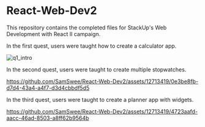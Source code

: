 # React-Web-Dev2
This repository contains the completed files for StackUp's Web Development with React II campaign. 

In the first quest, users were taught how to create a calculator app.

![q1_intro](https://github.com/SamSwee/React-Web-Dev2/assets/12713419/3f8edb0f-e6f4-434e-af63-9e5ace227861)

In the second quest, users were taught to create multiple stopwatches.

https://github.com/SamSwee/React-Web-Dev2/assets/12713419/0e3be8fb-d7d4-43a4-a4f7-d3d4cbbdf5d5

In the third quest, users were taught to create a planner app with widgets.


https://github.com/SamSwee/React-Web-Dev2/assets/12713419/4723aafd-aacc-46ad-8503-a8ff62b9564b

